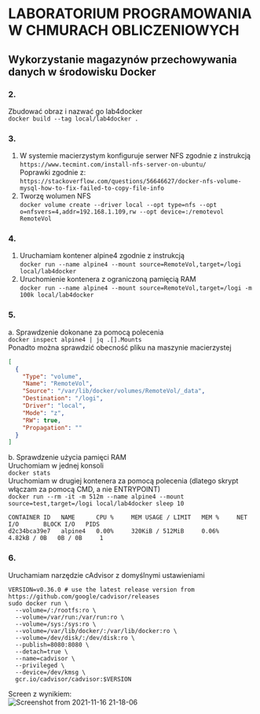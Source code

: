 # LABORATORIUM PROGRAMOWANIA W CHMURACH OBLICZENIOWYCH
## Wykorzystanie magazynów przechowywania danych w środowisku Docker

### 2.
Zbudować obraz i nazwać go lab4docker  
`docker build --tag local/lab4docker .`

### 3.
1. W systemie macierzystym konfiguruje serwer NFS zgodnie z instrukcją  
`https://www.tecmint.com/install-nfs-server-on-ubuntu/`  
Poprawki zgodnie z:
`https://stackoverflow.com/questions/56646627/docker-nfs-volume-mysql-how-to-fix-failed-to-copy-file-info`   
2. Tworzę wolumen NFS  
`docker volume create --driver local --opt type=nfs --opt o=nfsvers=4,addr=192.168.1.109,rw --opt device=:/remotevol RemoteVol`

### 4.
1. Uruchamiam kontener alpine4 zgodnie z instrukcją  
`docker run --name alpine4 --mount source=RemoteVol,target=/logi local/lab4docker`
2. Uruchomienie kontenera z ograniczoną pamięcią RAM  
`docker run --name alpine4 --mount source=RemoteVol,target=/logi -m 100k local/lab4docker`

### 5.
a. Sprawdzenie dokonane za pomocą polecenia  
`docker inspect alpine4 | jq .[].Mounts`  
Ponadto można sprawdzić obecność pliku na maszynie macierzystej  
```json
[
  {
    "Type": "volume",
    "Name": "RemoteVol",
    "Source": "/var/lib/docker/volumes/RemoteVol/_data",
    "Destination": "/logi",
    "Driver": "local",
    "Mode": "z",
    "RW": true,
    "Propagation": ""
  }
]
```
b. Sprawdzenie użycia pamięci RAM  
  Uruchomiam w jednej konsoli  
  `docker stats`  
  Uruchomiam w drugiej kontenera za pomocą polecenia (dlatego skrypt włączam za pomocą CMD, a nie ENTRYPOINT)  
  `docker run --rm -it -m 512m --name alpine4 --mount source=test,target=/logi local/lab4docker sleep 10`
```
CONTAINER ID   NAME      CPU %     MEM USAGE / LIMIT   MEM %     NET I/O       BLOCK I/O   PIDS
d2c34bca39e7   alpine4   0.00%     320KiB / 512MiB     0.06%     4.82kB / 0B   0B / 0B     1
```


### 6.
Uruchamiam narzędzie cAdvisor z domyślnymi ustawieniami
```
VERSION=v0.36.0 # use the latest release version from https://github.com/google/cadvisor/releases
sudo docker run \
  --volume=/:/rootfs:ro \
  --volume=/var/run:/var/run:ro \
  --volume=/sys:/sys:ro \
  --volume=/var/lib/docker/:/var/lib/docker:ro \
  --volume=/dev/disk/:/dev/disk:ro \
  --publish=8080:8080 \
  --detach=true \
  --name=cadvisor \
  --privileged \
  --device=/dev/kmsg \
  gcr.io/cadvisor/cadvisor:$VERSION
```
Screen z wynikiem:  
![Screenshot from 2021-11-16 21-18-06](https://user-images.githubusercontent.com/48206982/142060041-88f4f645-a378-4725-b543-40bdd21ae8aa.png)

